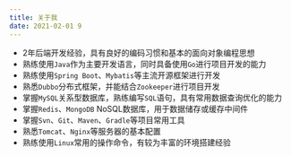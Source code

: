 ```yaml
---
title: 关于我
date: 2021-02-01 9
---
```


* 2年后端开发经验，具有良好的编码习惯和基本的面向对象编程思想
* 熟练使用`Java`作为主要开发语言，同时具备使用`Go`进行项目开发的能力
* 熟练使用`Spring Boot`、`Mybatis`等主流开源框架进行开发
* 熟悉`Dubbo`分布式框架，并能结合`Zookeeper`进行项目开发
* 掌握`MySQL`关系型数据库，熟练编写`SQL`语句，具有常用数据查询优化的能力
* 掌握`Redis`、`MongoDB` NoSQL数据库，用于数据储存或缓存中间件
* 掌握`Svn`、`Git`、`Maven`、`Gradle`等项目常用工具
* 熟悉`Tomcat`、`Nginx`等服务器的基本配置
* 熟练使用`Linux`常用的操作命令，有较为丰富的环境搭建经验